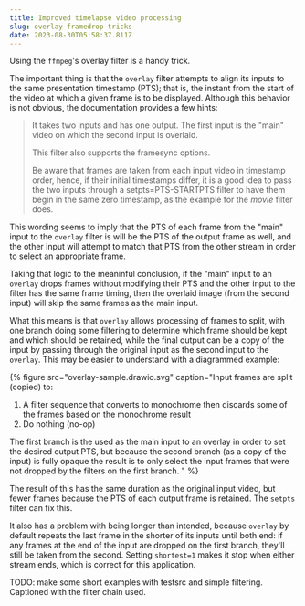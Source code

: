 ```yaml
---
title: Improved timelapse video processing
slug: overlay-framedrop-tricks
date: 2023-08-30T05:58:37.811Z
---
```

Using the `ffmpeg`'s overlay filter is a handy trick.

The important thing is that the `overlay` filter attempts to align its inputs to the same presentation timestamp (PTS); that is, the instant from the start of the video at which a given frame is to be displayed. Although this behavior is not obvious, the documentation provides a few hints:

> It takes two inputs and has one output. The first input is the "main" video on which the second input is overlaid.
>
> This filter also supports the framesync options.
>
> Be aware that frames are taken from each input video in timestamp order, hence, if their initial timestamps differ, it is a good idea to pass the two inputs through a setpts=PTS-STARTPTS filter to have them begin in the same zero timestamp, as the example for the *movie* filter does.

This wording seems to imply that the PTS of each frame from the "main" input to the `overlay` filter is will be the PTS of the output frame as well, and the other input will attempt to match that PTS from the other stream in order to select an appropriate frame.

Taking that logic to the meaninful conclusion, if the "main" input to an `overlay` drops frames without modifying their PTS and the other input to the filter has the same frame timing, then the overlaid image (from the second input) will skip the same frames as the main input.

What this means is that `overlay` allows processing of frames to split, with one branch doing some filtering to determine which frame should be kept and which should be retained, while the final output can be a copy of the input by passing through the original input as the second input to the `overlay`. This may be easier to understand with a diagrammed example:

{% figure src="overlay-sample.drawio.svg" caption="Input frames are split (copied) to:

1. A filter sequence that converts to monochrome then discards some of the frames based on the monochrome result
2. Do nothing (no-op)

The first branch is the used as the main input to an overlay in order to set the desired output PTS, but because the second branch (as a copy of the input) is fully opaque the result is to only select the input frames that were not dropped by the filters on the first branch.
" %}

The result of this has the same duration as the original input video, but fewer frames because the PTS of each output frame is retained. The `setpts` filter can fix this.

It also has a problem with being longer than intended, because `overlay` by default repeats the last frame in the shorter of its inputs until both end: if any frames at the end of the input are dropped on the first branch, they'll still be taken from the second. Setting `shortest=1` makes it stop when either stream ends, which is correct for this application.

TODO: make some short examples with testsrc and simple filtering. Captioned with the filter chain used.